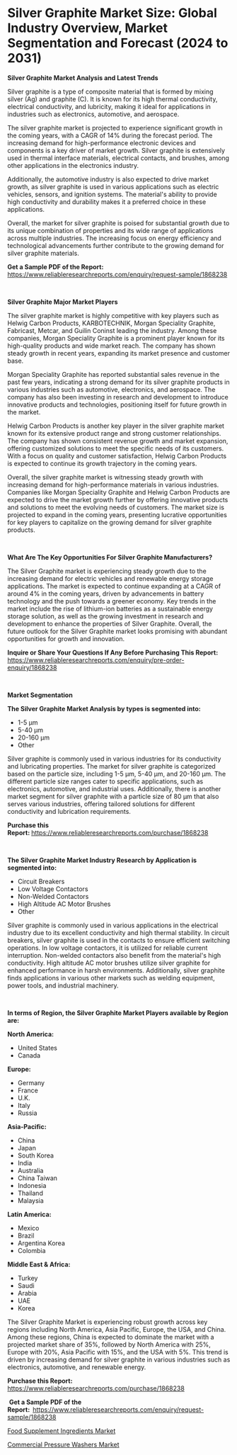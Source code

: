 <p><h1>Silver Graphite Market Size: Global Industry Overview, Market Segmentation and Forecast (2024 to 2031)</h1></p><p><strong>Silver Graphite Market Analysis and Latest Trends</strong></p>
<p><p>Silver graphite is a type of composite material that is formed by mixing silver (Ag) and graphite (C). It is known for its high thermal conductivity, electrical conductivity, and lubricity, making it ideal for applications in industries such as electronics, automotive, and aerospace.</p><p>The silver graphite market is projected to experience significant growth in the coming years, with a CAGR of 14% during the forecast period. The increasing demand for high-performance electronic devices and components is a key driver of market growth. Silver graphite is extensively used in thermal interface materials, electrical contacts, and brushes, among other applications in the electronics industry.</p><p>Additionally, the automotive industry is also expected to drive market growth, as silver graphite is used in various applications such as electric vehicles, sensors, and ignition systems. The material's ability to provide high conductivity and durability makes it a preferred choice in these applications.</p><p>Overall, the market for silver graphite is poised for substantial growth due to its unique combination of properties and its wide range of applications across multiple industries. The increasing focus on energy efficiency and technological advancements further contribute to the growing demand for silver graphite materials.</p></p>
<p><strong>Get a Sample PDF of the Report:&nbsp;</strong> <a href="https://www.reliableresearchreports.com/enquiry/request-sample/1868238">https://www.reliableresearchreports.com/enquiry/request-sample/1868238</a></p>
<p>&nbsp;</p>
<p><strong>Silver Graphite Major Market Players</strong></p>
<p><p>The silver graphite market is highly competitive with key players such as Helwig Carbon Products, KARBOTECHNIK, Morgan Speciality Graphite, Fabricast, Metcar, and Guilin Coninst leading the industry. Among these companies, Morgan Speciality Graphite is a prominent player known for its high-quality products and wide market reach. The company has shown steady growth in recent years, expanding its market presence and customer base.</p><p>Morgan Speciality Graphite has reported substantial sales revenue in the past few years, indicating a strong demand for its silver graphite products in various industries such as automotive, electronics, and aerospace. The company has also been investing in research and development to introduce innovative products and technologies, positioning itself for future growth in the market.</p><p>Helwig Carbon Products is another key player in the silver graphite market known for its extensive product range and strong customer relationships. The company has shown consistent revenue growth and market expansion, offering customized solutions to meet the specific needs of its customers. With a focus on quality and customer satisfaction, Helwig Carbon Products is expected to continue its growth trajectory in the coming years.</p><p>Overall, the silver graphite market is witnessing steady growth with increasing demand for high-performance materials in various industries. Companies like Morgan Speciality Graphite and Helwig Carbon Products are expected to drive the market growth further by offering innovative products and solutions to meet the evolving needs of customers. The market size is projected to expand in the coming years, presenting lucrative opportunities for key players to capitalize on the growing demand for silver graphite products.</p></p>
<p>&nbsp;</p>
<p><strong>What Are The Key Opportunities For Silver Graphite Manufacturers?</strong></p>
<p><p>The Silver Graphite market is experiencing steady growth due to the increasing demand for electric vehicles and renewable energy storage applications. The market is expected to continue expanding at a CAGR of around 4% in the coming years, driven by advancements in battery technology and the push towards a greener economy. Key trends in the market include the rise of lithium-ion batteries as a sustainable energy storage solution, as well as the growing investment in research and development to enhance the properties of Silver Graphite. Overall, the future outlook for the Silver Graphite market looks promising with abundant opportunities for growth and innovation.</p></p>
<p><strong>Inquire or Share Your Questions If Any Before Purchasing This Report:</strong> <a href="https://www.reliableresearchreports.com/enquiry/pre-order-enquiry/1868238">https://www.reliableresearchreports.com/enquiry/pre-order-enquiry/1868238</a></p>
<p>&nbsp;</p>
<p><strong>Market Segmentation</strong></p>
<p><strong>The Silver Graphite Market Analysis by types is segmented into:</strong></p>
<p><ul><li>1-5 μm</li><li>5-40 μm</li><li>20-160 μm</li><li>Other</li></ul></p>
<p><p>Silver graphite is commonly used in various industries for its conductivity and lubricating properties. The market for silver graphite is categorized based on the particle size, including 1-5 μm, 5-40 μm, and 20-160 μm. The different particle size ranges cater to specific applications, such as electronics, automotive, and industrial uses. Additionally, there is another market segment for silver graphite with a particle size of 80 μm that also serves various industries, offering tailored solutions for different conductivity and lubrication requirements.</p></p>
<p><strong>Purchase this Report:&nbsp;</strong><a href="https://www.reliableresearchreports.com/purchase/1868238">https://www.reliableresearchreports.com/purchase/1868238</a></p>
<p>&nbsp;</p>
<p><strong>The Silver Graphite Market Industry Research by Application is segmented into:</strong></p>
<p><ul><li>Circuit Breakers</li><li>Low Voltage Contactors</li><li>Non-Welded Contactors</li><li>High Altitude AC Motor Brushes</li><li>Other</li></ul></p>
<p><p>Silver graphite is commonly used in various applications in the electrical industry due to its excellent conductivity and high thermal stability. In circuit breakers, silver graphite is used in the contacts to ensure efficient switching operations. In low voltage contactors, it is utilized for reliable current interruption. Non-welded contactors also benefit from the material's high conductivity. High altitude AC motor brushes utilize silver graphite for enhanced performance in harsh environments. Additionally, silver graphite finds applications in various other markets such as welding equipment, power tools, and industrial machinery.</p></p>
<p>&nbsp;</p>
<p><strong>In terms of Region, the Silver Graphite Market Players available by Region are:</strong></p>
<p>
    <p> <strong> North America: </strong>
        <ul>
            <li>United States</li>
            <li>Canada</li>
        </ul>
        </p> 
    <p> <strong> Europe: </strong>
        <ul>
            <li>Germany</li>
            <li>France</li>
            <li>U.K.</li>
            <li>Italy</li>
            <li>Russia</li>
        </ul>
        </p> 
    <p> <strong> Asia-Pacific: </strong>
        <ul>
            <li>China</li>
            <li>Japan</li>
            <li>South Korea</li>
            <li>India</li>
            <li>Australia</li>
            <li>China Taiwan</li>
            <li>Indonesia</li>
            <li>Thailand</li>
            <li>Malaysia</li>
        </ul>
        </p> 
    <p> <strong> Latin America: </strong>
        <ul>
            <li>Mexico</li>
            <li>Brazil</li>
            <li>Argentina Korea</li>
            <li>Colombia</li>
        </ul>
        </p> 
    <p> <strong> Middle East & Africa: </strong>
        <ul>
            <li>Turkey</li>
            <li>Saudi</li>
            <li>Arabia</li>
            <li>UAE</li>
            <li>Korea</li>
        </ul>
    </p>
    </p>
<p><p>The Silver Graphite Market is experiencing robust growth across key regions including North America, Asia Pacific, Europe, the USA, and China. Among these regions, China is expected to dominate the market with a projected market share of 35%, followed by North America with 25%, Europe with 20%, Asia Pacific with 15%, and the USA with 5%. This trend is driven by increasing demand for silver graphite in various industries such as electronics, automotive, and renewable energy.</p></p>
<p><strong>Purchase this Report: </strong><a href="https://www.reliableresearchreports.com/purchase/1868238">https://www.reliableresearchreports.com/purchase/1868238</a></p>
<p>&nbsp;<strong>Get a Sample PDF of the Report:&nbsp;&nbsp;</strong><a href="https://www.reliableresearchreports.com/enquiry/request-sample/1868238">https://www.reliableresearchreports.com/enquiry/request-sample/1868238</a></p>
<p><strong></strong></p>
<p><p><a href="https://view.publitas.com/reportprime-1/food-supplement-ingredients-market-size-growth-outlook-from-2024-to-2031-projecting-at-markets-trends-analysis-by-application-regional-outlook-and-revenue/">Food Supplement Ingredients Market</a></p><p><a href="https://confirmed-shield-e13.notion.site/Commercial-Pressure-Washers-Market-Research-Report-Forecasted-for-Period-from-2024-2031-by-Market-a9d5c5612a34495da8b2f9117af7be1c">Commercial Pressure Washers Market</a></p></p>